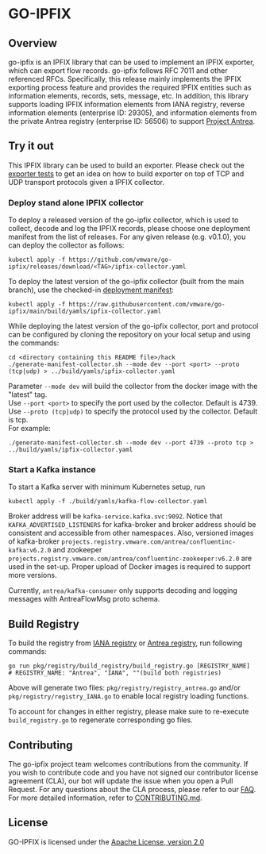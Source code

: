 # GO-IPFIX

## Overview
go-ipfix is an IPFIX library that can be used to implement an IPFIX exporter, which can export flow records. go-ipfix follows RFC 7011 and other referenced RFCs. Specifically, this release mainly implements the IPFIX exporting process feature and provides the required IPFIX entities such as information elements, records, sets, message, etc. In addition, this library supports loading IPFIX information elements from IANA registry, reverse information elements (enterprise ID: 29305), and information elements from the private Antrea registry (enterprise ID: 56506) to support [Project Antrea](https://antrea.io/).

## Try it out
This IPFIX library can be used to build an exporter. Please check out the [exporter tests](https://github.com/vmware/go-ipfix/blob/main/pkg/exporter/process_test.go) to get an idea on how to build exporter on top of TCP and UDP transport protocols given a IPFIX collector.

### Deploy stand alone IPFIX collector
To deploy a released version of the go-ipfix collector, which is used to collect, decode and log the IPFIX records, please choose one deployment manifest from the list of releases. For any given release <TAG> (e.g. v0.1.0), you can deploy the collector as follows:

```shell
kubectl apply -f https://github.com/vmware/go-ipfix/releases/download/<TAG>/ipfix-collector.yaml
```

To deploy the latest version of the go-ipfix collector (built from the main branch), use the checked-in [deployment manifest](https://github.com/vmware/go-ipfix/blob/main/build/yamls/ipfix-collector.yaml):

```shell
kubectl apply -f https://raw.githubusercontent.com/vmware/go-ipfix/main/build/yamls/ipfix-collector.yaml
```

While deploying the latest version of the go-ipfix collector, port and protocol can be configured by cloning the repository on your local setup and using the commands:

```shell
cd <directory containing this README file>/hack
./generate-manifest-collector.sh --mode dev --port <port> --proto (tcp|udp) > ../build/yamls/ipfix-collector.yaml
```

Parameter ```--mode dev``` will build the collector from the docker image with the "latest" tag.  
Use ```--port <port>``` to specify the port used by the collector. Default is 4739.  
Use  ```--proto (tcp|udp)``` to specify the protocol used by the collector. Default is tcp.  
For example:

```shell
./generate-manifest-collector.sh --mode dev --port 4739 --proto tcp > ../build/yamls/ipfix-collector.yaml
```

### Start a Kafka instance
To start a Kafka server with minimum Kubernetes setup, run
```shell
kubectl apply -f ./build/yamls/kafka-flow-collector.yaml
``` 
Broker address will be `kafka-service.kafka.svc:9092`.
Notice that `KAFKA_ADVERTISED_LISTENERS` for kafka-broker and broker address should be consistent and accessible
from other namespaces. Also, versioned images of kafka-broker `projects.registry.vmware.com/antrea/confluentinc-kafka:v6.2.0` 
and zookeeper `projects.registry.vmware.com/antrea/confluentinc-zookeeper:v6.2.0` are used in the set-up. Proper
upload of Docker images is required to support more versions.

Currently, `antrea/kafka-consumer` only supports decoding and logging messages with AntreaFlowMsg proto schema.

## Build Registry
To build the registry from [IANA registry](https://www.iana.org/assignments/ipfix/ipfix.xhtml) or [Antrea registry](pkg/registry/registry_antrea.csv), run following commands:

```shell
go run pkg/registry/build_registry/build_registry.go [REGISTRY_NAME]
# REGISTRY_NAME: "Antrea", "IANA", ""(build both registries)
```

Above will generate two files: `pkg/registry/registry_antrea.go` and/or `pkg/registry/registry_IANA.go` to enable local registry loading functions.

To account for changes in either registry, please make sure to re-execute  `build_registry.go` to regenerate corresponding go files.
## Contributing

The go-ipfix project team welcomes contributions from the community. If you wish to contribute code and you have not signed our contributor license agreement (CLA), our bot will update the issue when you open a Pull Request. For any questions about the CLA process, please refer to our [FAQ](https://cla.vmware.com/faq). For more detailed information, refer to [CONTRIBUTING.md](CONTRIBUTING.md).

## License
GO-IPFIX is licensed under the [Apache License, version 2.0](https://github.com/vmware/go-ipfix/blob/main/LICENSE)
